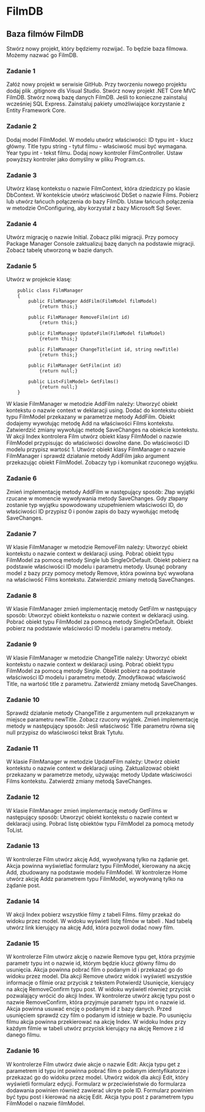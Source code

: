 # FilmDB
## Baza filmów FilmDB


Stwórz nowy projekt, który będziemy rozwijać.
To będzie baza filmowa. Możemy nazwać go FilmDB.


### Zadanie 1
Załóż nowy projekt w serwisie GitHub.
Przy tworzeniu nowego projektu dodaj plik .gitignore dls Visual Studio.
Stwórz nowy projekt .NET Core MVC FilmDB.
Stwórz nową bazę danych FilmDB. Jeśli to konieczne zainstaluj wcześniej SQL Express.
Zainstaluj pakiety umożliwiające korzystanie z Entity Framework Core.
    
### Zadanie 2
Dodaj model FilmModel.
W modelu utwórz właściwości: ID typu int - klucz główny. Title typu string - tytuł filmu - właściwość musi być wymagana. Year typu int - tekst filmu.
Dodaj nowy kontroler FilmController.
Ustaw powyższy kontroler jako domyślny w pliku Program.cs.

### Zadanie 3
Utwórz klasę kontekstu o nazwie FilmContext, która dziedziczy po klasie DbContext.
W kontekście utwórz właściwość DbSet<FilmModel> o nazwie Films.
Pobierz lub utwórz łańcuch połączenia do bazy FilmDb.
Ustaw łańcuch połączenia w metodzie OnConfiguring, aby korzystał z bazy Microsoft Sql Sever.

### Zadanie 4
Utwórz migrację o nazwie Initial.
Zobacz pliki migracji.
Przy pomocy Package Manager Console zaktualizuj bazę danych na podstawie migracji.
Zobacz tabelę utworzoną w bazie danych.

### Zadanie 5
Utwórz w projekcie klasę:
```
    public class FilmManager
    {
        public FilmManager AddFilm(FilmModel filmModel)
            {return this;}

        public FilmManager RemoveFilm(int id)
            {return this;}

        public FilmManager UpdateFilm(FilmModel filmModel)
            {return this;}

        public FilmManager ChangeTitle(int id, string newTitle)
            {return this;}

        public FilmManager GetFilm(int id)
            {return null;}

        public List<FilmModel> GetFilms()
            {return null;}
    }
```

W klasie FilmManager w metodzie AddFilm należy:
Utworzyć obiekt kontekstu o nazwie context w deklaracji using.
Dodać do kontekstu obiekt typu FilmModel przekazany w parametrze metody AddFilm.
Obiekt dodajemy wywołując metodę Add na właściwości Films kontekstu.
Zatwierdzić zmiany wywołując metodę SaveChanges na obiekcie kontekstu.
W akcji Index kontrolera Film utwórz obiekt klasy FilmModel o nazwie FilmModel przypisując do właściwości dowolne dane.
Do właściwości ID modelu przypisz wartość 1.
Utwórz obiekt klasy FilmManager o nazwie FilmManager i sprawdź działanie metody AddFilm jako argument przekazując obiekt FilmModel.
Zobaczy typ i komunikat rzuconego wyjątku.

### Zadanie 6
Zmień implementację metody AddFilm w następujący sposób:
Złap wyjątki rzucane w momencie wywoływania metody SaveChanges.
Gdy złapany zostanie typ wyjątku spowodowany uzupełnieniem właściwości ID, do właściwości ID przypisz 0 i ponów zapis do bazy wywołując metodę SaveChanges.

### Zadanie 7
W klasie FilmManager w metodzie RemoveFilm należy:
Utworzyć obiekt kontekstu o nazwie context w deklaracji using.
Pobrać obiekt typu FilmModel za pomocą metody Single lub SingleOrDefault. Obiekt pobierz na podstawie właściwości ID modelu i parametru metody.
Usunąć pobrany model z bazy przy pomocy metody Remove, która powinna być wywołana na właściwość Films kontekstu.
Zatwierdzić zmiany metodą SaveChanges.

### Zadanie 8
W klasie FilmManager zmień implementację metody GetFilm w następujący sposób:
Utworzyć obiekt kontekstu o nazwie context w deklaracji using.
Pobrać obiekt typu FilmModel za pomocą metody SingleOrDefault. Obiekt pobierz na podstawie właściwości ID modelu i parametru metody.

### Zadanie 9
W klasie FilmManager w metodzie ChangeTitle należy:
Utworzyć obiekt kontekstu o nazwie context w deklaracji using.
Pobrać obiekt typu FilmModel za pomocą metody Single. Obiekt pobierz na podstawie właściwości ID modelu i parametru metody.
Zmodyfikować właściwość Title, na wartość title z parametru.
Zatwierdź zmiany metodą SaveChanges.

### Zadanie 10
Sprawdź działanie metody ChangeTitle z argumentem null przekazanym w miejsce parametru newTitle.
Zobacz rzucony wyjątek.
Zmień implementację metody w następujący sposób:
Jeśli właściwość Title parametru równa się null przypisz do właściwości tekst Brak Tytułu.

### Zadanie 11
W klasie FilmManager w metodzie UpdateFilm należy:
Utwórz obiekt kontekstu o nazwie context w deklaracji using.
Zaktualizować obiekt przekazany w parametrze metody, używając metody Update właściwości Films kontekstu.
Zatwierdź zmiany metodą SaveChanges.

### Zadanie 12
W klasie FilmManager zmień implementację metody GetFilms w następujący sposób:
Utworzyć obiekt kontekstu o nazwie context w deklaracji using.
Pobrać listę obiektów typu FilmModel za pomocą metody ToList.

### Zadanie 13
W kontrolerze Film utwórz akcję Add, wywoływaną tylko na żądanie get.
Akcja powinna wyświetlać formularz typu FilmModel, kierowany na akcję Add, zbudowany na podstawie modelu FilmModel.
W kontrolerze Home utwórz akcję Addz parametrem typu FilmModel, wywoływaną tylko na żądanie post.

### Zadanie 14
W akcji Index pobierz wszystkie filmy z tabeli Films.
filmy przekaż do widoku przez model.
W widoku wyświetl listę filmów w tabeli <table>.
Nad tabelą utwórz link kierujący na akcję Add, która pozwoli dodać nowy film.

### Zadanie 15
W kontrolerze Film utwórz akcję o nazwie Remove typu get, która przyjmie parametr typu int o nazwie id, którym będzie klucz główny filmu do usunięcia.
Akcja powinna pobrać film o podanym id i przekazać go do widoku przez model.
Dla akcji Remove utwórz widok i wyświetl wszystkie informacje o filmie oraz przycisk z tekstem Potwierdź Usunięcie, kierujący na akcję RemoveConfirm typu post.
W widoku wyświetl również przycisk pozwalający wrócić do akcji Index.
W kontrolerze utwórz akcję typu post o nazwie RemoveConfirm, która przyjmuje parametr typu int o nazwie id.
Akcja powinna usuwać encję o podanym id z bazy danych.
Przed usunięciem sprawdź czy film o podanym id istnieje w bazie.
Po usunięciu filmu akcja powinna przekierować na akcję Index.
W widoku Index przy każdym filmie w tabeli utwórz przycisk kierujący na akcję Remove z id danego filmu.

### Zadanie 16
W kontrolerze Film utwórz dwie akcje o nazwie Edit:
Akcja typu get z parametrem id typu int powinna pobrać film o podanym identyfikatorze i przekazać go do widoku przez model.
Utwórz widok dla akcji Edit, który wyświetli formularz edycji. Formularz w przeciwieństwie do formularza dodawania powinien również zawierać ukryte pole ID.
Formularz powinien być typu post i kierować na akcję Edit.
Akcja typu post z parametrem typu FilmModel o nazwie filmModel.